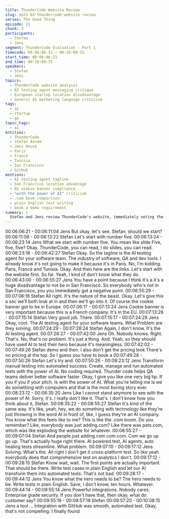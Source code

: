 ```yaml
---
title: ThunderCode Website Review
slug: ep21-03-thundercode-website-review
series: The Good Thing
episode: 21
chunk: 3
participants:
  - Stefan
  - Jens
segment: ThunderCode Evaluation - Part 1
timecode: 00:06:06:21 – 00:10:08:15
start_time: 00:06:06:21
end_time: 00:10:08:15
speakers:
  - Stefan
  - Jens
topics:
  - ThunderCode website analysis
  - AI testing agent messaging critique
  - European startup location disadvantage
  - Generic AI marketing language criticism
tags:
  - ai
  - startup
  - go
topic_tags:
  - ai
entities:
  - ThunderCode
  - Stefan Avram
  - Jens Neuse
  - Paris
  - France
  - Tunisia
  - San Francisco
  - GitHub
mentions:
  - AI testing agent tagline
  - San Francisco location advantage
  - EU cookie banner compliance
  - "with the power of AI" criticism
  - .com boom comparison
  - plain English test writing
  - book a demo requirement
summary: |
  Stefan and Jens review ThunderCode's website, immediately noting the location disadvantage of being in Paris rather than San Francisco. They criticize the generic "AI testing agent" messaging and the overuse of "with the power of AI" language, comparing it to the .com boom. While they find some merit in the plain English test writing feature, they struggle to understand the clear value proposition and note the lack of transparent pricing.
---
```


00:06:06:21 - 00:06:11:04
Jens
But okay, let's see. Stefan, should we start?
00:06:11:06 - 00:06:13:22
Stefan
Let's start with number five.
00:06:13:24 - 00:06:23:14
Jens
What we start with number five. You mean like slide Five, five, five? Okay. ThunderCode, you
can read, I do slides, you can read.
00:06:23:16 - 00:06:42:27
Stefan
Okay. So the tagline is the AI testing agent for your software team. The industry of software, QA
and dev tools. I already know it's not going to make it because it's in Paris. No, I'm kidding.
Paris, France and Tunisia. Okay. And then here are the links. Let's start with the website first. So
far. Yeah, I kind of don't know what they do.
00:06:43:00 - 00:06:55:27
Jens
You have a point because I think it's a it's a huge disadvantage to not be in San Francisco. So
everybody who's not in San Francisco, you you immediately got a negative point.
00:06:55:29 - 00:07:06:16
Stefan
All right. It's the nature of the beast. Okay. Let's give this a sec we’ll both look at in and then
we'll go into it. Of course the cookie banner got to be in Europe.
00:07:06:17 - 00:07:13:24
Jens
Cookie banner is very important because this is a French company. It's in the EU.
00:07:13:26 - 00:07:15:14
Stefan
Very good job. There.
00:07:15:17 - 00:07:24:29
Jens
Okay, cool. The AI testing agent for your software teams. What Problem are they solving.
00:07:24:29 - 00:07:28:24
Stefan
Again, I don't know. It's the AI testing agent.
00:07:28:27 - 00:07:42:00
Jens
Oh. Nobody knows. Right. That's. No, that's no problem. It's just a thing. And. Yeah, so they
should have used AI to test their hero because it's meaningless.
00:07:42:02 - 00:07:49:26
Stefan
demo and then.
I also don't get the pricing look There's no pricing at the top. So I guess you have to book a
00:07:49:28 - 00:07:50:26
Stefan
Let's try and.
00:07:50:26 - 00:08:23:12
Jens
Transform manual testing into automated success. Create, manage and run automated tests
with the power of AI. No coding required. Thunder code helps QA teams deliver better software
faster. Okay, I give you like one very big tip. If you if you if your pitch. Is with the power of AI.
What you're telling me is we do something with computers and that is the most boring story
ever.
00:08:23:12 - 00:08:35:20
Jens
Like I cannot stand anymore to see with the power of AI. Sorry, it's. I really don't like it. That's. I
don't know how you think about it, Stefan.
00:08:35:22 - 00:08:55:27
Stefan
It's kind of the same way. It's like, yeah, hey, we do something with technology like they're just
throwing in the word AI in front of, like, I guess they're an AI company. You know what this feels
like to me? This is like the .com boom. Do you remember? Like, everybody was just
adding.com? Like there was pets.com, which was like exploding the website for whatever.
00:08:55:27 - 00:09:07:04
Stefan
And people just adding.com.com.com. Com we go up go up. That's actually huge right there. AI
powered test, AI agents, auto healing tests streamline. What problem.
00:09:07:10 - 00:09:17:12
Jens
Solving. What's the. All right I don't get it cross-platform test. So like yeah everybody does that
comprehensive test on analytics I don't.
00:09:17:12 - 00:09:28:15
Stefan
Know wait, wait. The first points are actually important. That should be there. Write test cases in
plain English and let our AI transform them into automated tests. That's not bad.
00:09:28:17 - 00:09:44:12
Jens
You know what the hero needs to be? The hero needs to be. Write tests in plain English. Save, I
don't know, ten hours. Whatever.
00:09:44:14 - 00:09:55:14
Jens
Powerful integrations. Nobody cares. Enterprise grade security. If you don't have that, then
okay, what do customer say?
00:09:55:16 - 00:09:57:18
Stefan
00:09:57:20 - 00:10:08:15
Jens
a tool ...
Integration with GitHub was smooth, automated test. Okay, that's not compelling. I finally found